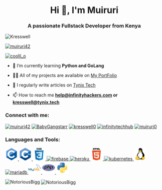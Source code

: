 <h1 align="center">Hi 👋, I'm Muiruri</h1>
<h3 align="center">A passionate Fullstack Developer from Kenya</h3>

<p align="left"> <img src="https://komarev.com/ghpvc/?username=Notoriousbigg&label=Profile%20views&color=0e75b6&style=flat" alt="Kresswell" /> </p>

<p align="left"> <a href="https://github.com/ryo-ma/github-profile-trophy"><img src="https://github-profile-trophy.vercel.app/?username=Notoriousbigg" alt="muiruri42" /></a> </p>

<p align="left"> <a href="https://twitter.com/coolli_o" target="blank"><img src="https://img.shields.io/twitter/follow/coolli_o?logo=twitter&style=for-the-badge" alt="coolli_o" /></a> </p>

- 🌱 I’m currently learning **Python and GoLang**

- 👨‍💻 All of my projects are available on [My PortFolio](https://www.infinityhackers.tech)

- 📝 I regularly write articles on [Tynix Tech](https://www.tynix.tech)

- 📫 How to reach me **help@infinityhackers.com or kresswell@tynix.tech**

<h3 align="left">Connect with me:</h3>
<p align="left">
<a href="https://dev.to/muiruri42" target="blank"><img align="center" src="https://raw.githubusercontent.com/rahuldkjain/github-profile-readme-generator/master/src/images/icons/Social/devto.svg" alt="muiruri42" height="30" width="40" /></a>
<a href="https://twitter.com/BabyGangstarr" target="blank"><img align="center" src="https://raw.githubusercontent.com/rahuldkjain/github-profile-readme-generator/master/src/images/icons/Social/twitter.svg" alt="BabyGangstarr" height="30" width="40" /></a>
<a href="https://instagram.com/kresswell0" target="blank"><img align="center" src="https://raw.githubusercontent.com/rahuldkjain/github-profile-readme-generator/master/src/images/icons/Social/instagram.svg" alt="kresswell0" height="30" width="40" /></a>
<a href="https://www.youtube.com/c/infinitytechhub" target="blank"><img align="center" src="https://raw.githubusercontent.com/rahuldkjain/github-profile-readme-generator/master/src/images/icons/Social/youtube.svg" alt="infinitytechhub" height="30" width="40" /></a>
<a href="https://www.hackerrank.com/muiruri0" target="blank"><img align="center" src="https://raw.githubusercontent.com/rahuldkjain/github-profile-readme-generator/master/src/images/icons/Social/hackerrank.svg" alt="muiruri0" height="30" width="40" /></a>
</p>

<h3 align="left">Languages and Tools:</h3>
<p align="left"> <a href="https://www.cprogramming.com/" target="_blank" rel="noreferrer"> <img src="https://raw.githubusercontent.com/devicons/devicon/master/icons/c/c-original.svg" alt="c" width="40" height="40"/> </a> <a href="https://www.w3schools.com/cpp/" target="_blank" rel="noreferrer"> <img src="https://raw.githubusercontent.com/devicons/devicon/master/icons/cplusplus/cplusplus-original.svg" alt="cplusplus" width="40" height="40"/> </a> <a href="https://www.w3schools.com/css/" target="_blank" rel="noreferrer"> <img src="https://raw.githubusercontent.com/devicons/devicon/master/icons/css3/css3-original-wordmark.svg" alt="css3" width="40" height="40"/> </a> <a href="https://firebase.google.com/" target="_blank" rel="noreferrer"> <img src="https://www.vectorlogo.zone/logos/firebase/firebase-icon.svg" alt="firebase" width="40" height="40"/> </a> <a href="https://heroku.com" target="_blank" rel="noreferrer"> <img src="https://www.vectorlogo.zone/logos/heroku/heroku-icon.svg" alt="heroku" width="40" height="40"/> </a> <a href="https://www.w3.org/html/" target="_blank" rel="noreferrer"> <img src="https://raw.githubusercontent.com/devicons/devicon/master/icons/html5/html5-original-wordmark.svg" alt="html5" width="40" height="40"/> </a> <a href="https://kubernetes.io" target="_blank" rel="noreferrer"> <img src="https://www.vectorlogo.zone/logos/kubernetes/kubernetes-icon.svg" alt="kubernetes" width="40" height="40"/> </a> <a href="https://www.linux.org/" target="_blank" rel="noreferrer"> <img src="https://raw.githubusercontent.com/devicons/devicon/master/icons/linux/linux-original.svg" alt="linux" width="40" height="40"/> </a> <a href="https://mariadb.org/" target="_blank" rel="noreferrer"> <img src="https://www.vectorlogo.zone/logos/mariadb/mariadb-icon.svg" alt="mariadb" width="40" height="40"/> </a> <a href="https://www.mysql.com/" target="_blank" rel="noreferrer"> <img src="https://raw.githubusercontent.com/devicons/devicon/master/icons/mysql/mysql-original-wordmark.svg" alt="mysql" width="40" height="40"/> </a> <a href="https://www.php.net" target="_blank" rel="noreferrer"> <img src="https://raw.githubusercontent.com/devicons/devicon/master/icons/php/php-original.svg" alt="php" width="40" height="40"/> </a> <a href="https://www.python.org" target="_blank" rel="noreferrer"> <img src="https://raw.githubusercontent.com/devicons/devicon/master/icons/python/python-original.svg" alt="python" width="40" height="40"/> </a> </p>

<p><img align="left" src="https://github-readme-stats.vercel.app/api/top-langs?username=Notoriousbigg&show_icons=true&locale=en&layout=compact" alt="NotoriousBigg" /></p>

<p>&nbsp;<img align="center" src="https://github-readme-stats.vercel.app/api?username=Notoriousbigg&show_icons=true&locale=en" alt="NotoriousBigg" /></p>
